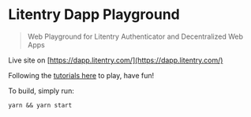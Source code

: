 # Litentry Dapp Playground

> Web Playground for Litentry Authenticator and Decentralized Web Apps 

Live site on [https://dapp.litentry.com/](https://dapp.litentry.com/)

Following the [tutorials here](https://www.litentry.com/post/play-litentry-dapps-with-ipfs-part-1) to play, have fun!

To build, simply run:
```shell
yarn && yarn start
```
